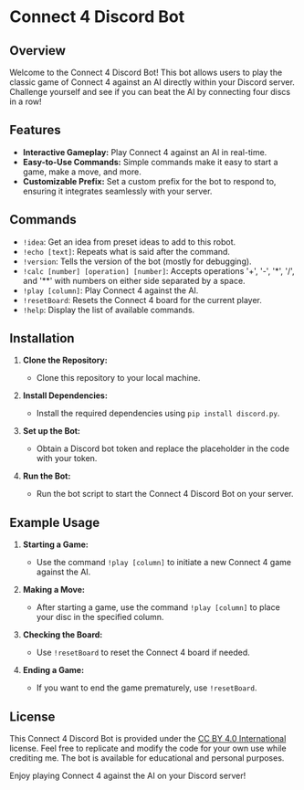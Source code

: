# Connect 4 Discord Bot

## Overview

Welcome to the Connect 4 Discord Bot! This bot allows users to play the classic game of Connect 4 against an AI directly within your Discord server. Challenge yourself and see if you can beat the AI by connecting four discs in a row!

## Features

- **Interactive Gameplay:** Play Connect 4 against an AI in real-time.
- **Easy-to-Use Commands:** Simple commands make it easy to start a game, make a move, and more.
- **Customizable Prefix:** Set a custom prefix for the bot to respond to, ensuring it integrates seamlessly with your server.

## Commands

- `!idea`: Get an idea from preset ideas to add to this robot.
- `!echo [text]`: Repeats what is said after the command.
- `!version`: Tells the version of the bot (mostly for debugging).
- `!calc [number] [operation] [number]`: Accepts operations '+', '-', '*', '/', and '**' with numbers on either side separated by a space.
- `!play [column]`: Play Connect 4 against the AI.
- `!resetBoard`: Resets the Connect 4 board for the current player.
- `!help`: Display the list of available commands.

## Installation

1. **Clone the Repository:**
   - Clone this repository to your local machine.

2. **Install Dependencies:**
   - Install the required dependencies using `pip install discord.py`.

3. **Set up the Bot:**
   - Obtain a Discord bot token and replace the placeholder in the code with your token.

4. **Run the Bot:**
   - Run the bot script to start the Connect 4 Discord Bot on your server.

## Example Usage

1. **Starting a Game:**
   - Use the command `!play [column]` to initiate a new Connect 4 game against the AI.

2. **Making a Move:**
   - After starting a game, use the command `!play [column]` to place your disc in the specified column.

3. **Checking the Board:**
   - Use `!resetBoard` to reset the Connect 4 board if needed.

4. **Ending a Game:**
   - If you want to end the game prematurely, use `!resetBoard`.

## License

This Connect 4 Discord Bot is provided under the [CC BY 4.0 International](https://creativecommons.org/licenses/by/4.0/) license. Feel free to replicate and modify the code for your own use while crediting me. The bot is available for educational and personal purposes.

Enjoy playing Connect 4 against the AI on your Discord server!
